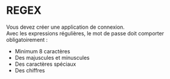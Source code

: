 # REGEX  
Vous devez créer une application de connexion.  
Avec les expressions régulières, le mot de passe doit comporter obligatoirement :

* Minimum 8 caractères
* Des majuscules et minuscules
* Des caractères spéciaux
* Des chiffres
